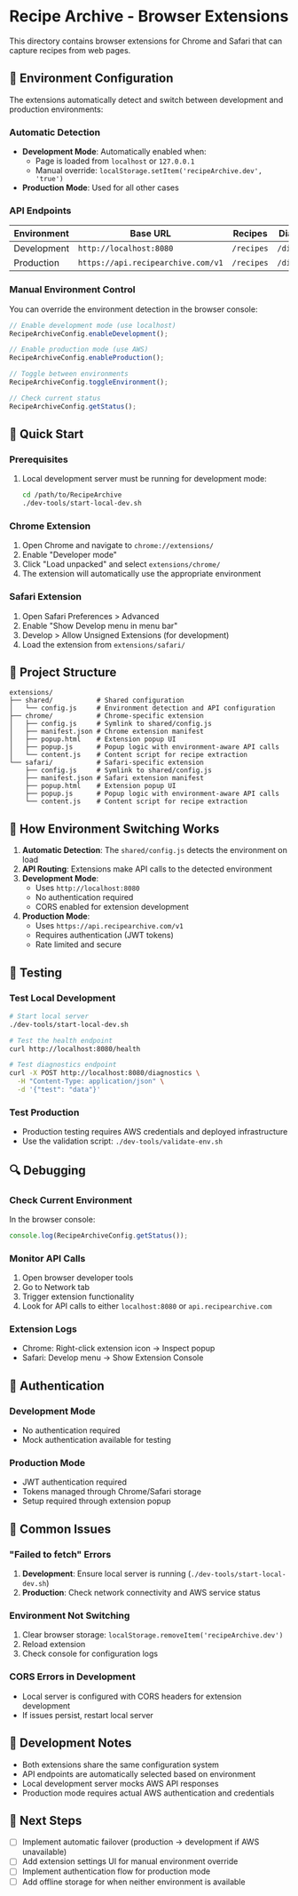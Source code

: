 # Recipe Archive - Browser Extensions

This directory contains browser extensions for Chrome and Safari that can capture recipes from web pages.

## 🔧 Environment Configuration

The extensions automatically detect and switch between development and production environments:

### Automatic Detection
- **Development Mode**: Automatically enabled when:
  - Page is loaded from `localhost` or `127.0.0.1`
  - Manual override: `localStorage.setItem('recipeArchive.dev', 'true')`
- **Production Mode**: Used for all other cases

### API Endpoints

| Environment | Base URL | Recipes | Diagnostics | Health |
|-------------|----------|---------|-------------|--------|
| Development | `http://localhost:8080` | `/recipes` | `/diagnostics` | `/health` |
| Production | `https://api.recipearchive.com/v1` | `/recipes` | `/diagnostics` | `/health` |

### Manual Environment Control

You can override the environment detection in the browser console:

```javascript
// Enable development mode (use localhost)
RecipeArchiveConfig.enableDevelopment();

// Enable production mode (use AWS)
RecipeArchiveConfig.enableProduction();

// Toggle between environments
RecipeArchiveConfig.toggleEnvironment();

// Check current status
RecipeArchiveConfig.getStatus();
```

## 🚀 Quick Start

### Prerequisites
1. Local development server must be running for development mode:
   ```bash
   cd /path/to/RecipeArchive
   ./dev-tools/start-local-dev.sh
   ```

### Chrome Extension
1. Open Chrome and navigate to `chrome://extensions/`
2. Enable "Developer mode"
3. Click "Load unpacked" and select `extensions/chrome/`
4. The extension will automatically use the appropriate environment

### Safari Extension
1. Open Safari Preferences > Advanced
2. Enable "Show Develop menu in menu bar"
3. Develop > Allow Unsigned Extensions (for development)
4. Load the extension from `extensions/safari/`

## 📁 Project Structure

```
extensions/
├── shared/           # Shared configuration
│   └── config.js     # Environment detection and API configuration
├── chrome/           # Chrome-specific extension
│   ├── config.js     # Symlink to shared/config.js
│   ├── manifest.json # Chrome extension manifest
│   ├── popup.html    # Extension popup UI
│   ├── popup.js      # Popup logic with environment-aware API calls
│   └── content.js    # Content script for recipe extraction
└── safari/           # Safari-specific extension
    ├── config.js     # Symlink to shared/config.js
    ├── manifest.json # Safari extension manifest
    ├── popup.html    # Extension popup UI
    ├── popup.js      # Popup logic with environment-aware API calls
    └── content.js    # Content script for recipe extraction
```

## 🔄 How Environment Switching Works

1. **Automatic Detection**: The `shared/config.js` detects the environment on load
2. **API Routing**: Extensions make API calls to the detected environment
3. **Development Mode**: 
   - Uses `http://localhost:8080` 
   - No authentication required
   - CORS enabled for extension development
4. **Production Mode**: 
   - Uses `https://api.recipearchive.com/v1`
   - Requires authentication (JWT tokens)
   - Rate limited and secure

## 🧪 Testing

### Test Local Development
```bash
# Start local server
./dev-tools/start-local-dev.sh

# Test the health endpoint
curl http://localhost:8080/health

# Test diagnostics endpoint
curl -X POST http://localhost:8080/diagnostics \
  -H "Content-Type: application/json" \
  -d '{"test": "data"}'
```

### Test Production
- Production testing requires AWS credentials and deployed infrastructure
- Use the validation script: `./dev-tools/validate-env.sh`

## 🔍 Debugging

### Check Current Environment
In the browser console:
```javascript
console.log(RecipeArchiveConfig.getStatus());
```

### Monitor API Calls
1. Open browser developer tools
2. Go to Network tab
3. Trigger extension functionality
4. Look for API calls to either `localhost:8080` or `api.recipearchive.com`

### Extension Logs
- Chrome: Right-click extension icon → Inspect popup
- Safari: Develop menu → Show Extension Console

## 🔐 Authentication

### Development Mode
- No authentication required
- Mock authentication available for testing

### Production Mode
- JWT authentication required
- Tokens managed through Chrome/Safari storage
- Setup required through extension popup

## 🚨 Common Issues

### "Failed to fetch" Errors
1. **Development**: Ensure local server is running (`./dev-tools/start-local-dev.sh`)
2. **Production**: Check network connectivity and AWS service status

### Environment Not Switching
1. Clear browser storage: `localStorage.removeItem('recipeArchive.dev')`
2. Reload extension
3. Check console for configuration logs

### CORS Errors in Development
- Local server is configured with CORS headers for extension development
- If issues persist, restart local server

## 📝 Development Notes

- Both extensions share the same configuration system
- API endpoints are automatically selected based on environment
- Local development server mocks AWS API responses
- Production mode requires actual AWS authentication and credentials

## 🎯 Next Steps

- [ ] Implement automatic failover (production → development if AWS unavailable)
- [ ] Add extension settings UI for manual environment override
- [ ] Implement authentication flow for production mode
- [ ] Add offline storage for when neither environment is available
